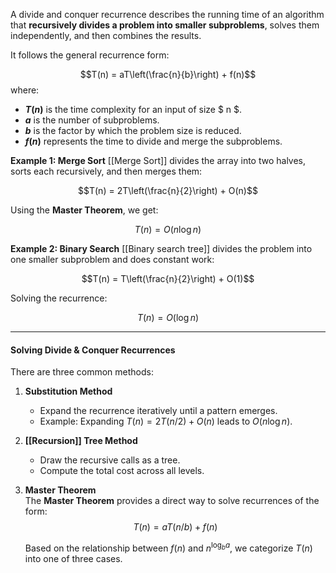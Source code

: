 A divide and conquer recurrence describes the running time of an algorithm that **recursively divides a problem into smaller subproblems**, solves them independently, and then combines the results.

It follows the general recurrence form:

$$T(n) = aT\left(\frac{n}{b}\right) + f(n)$$
where:

- **$T(n)$** is the time complexity for an input of size $ n $.
- **$a$** is the number of subproblems.
- **$b$** is the factor by which the problem size is reduced.
- **$f(n)$** represents the time to divide and merge the subproblems.

**Example 1: Merge Sort**
[[Merge Sort]] divides the array into two halves, sorts each recursively, and then merges them:

$$T(n) = 2T\left(\frac{n}{2}\right) + O(n)$$

Using the **Master Theorem**, we get:

$$T(n) = O(n \log n)$$

**Example 2: Binary Search**
[[Binary search tree]] divides the problem into one smaller subproblem and does constant work:

$$T(n) = T\left(\frac{n}{2}\right) + O(1)$$

Solving the recurrence:

$$T(n) = O(\log n)$$

---

#### **Solving Divide & Conquer Recurrences**

There are three common methods:

1. **Substitution Method**
    - Expand the recurrence iteratively until a pattern emerges.
    - Example: Expanding $T(n) = 2T(n/2) + O(n)$ leads to $O(n \log n)$.

2. **[[Recursion]] Tree Method**
    - Draw the recursive calls as a tree.
    - Compute the total cost across all levels.

3. **Master Theorem**  
    The **Master Theorem** provides a direct way to solve recurrences of the form:
    $$T(n) = aT(n/b) + f(n)$$
    
    Based on the relationship between $f(n)$ and $n^{\log_b a}$, we categorize $T(n)$ into one of three cases.